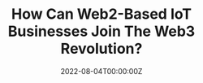 ---
title: How Can Web2-Based IoT Businesses Join The Web3 Revolution?
tags:
- Blockchain
- IoT
- Web3
date: "2022-08-04T00:00:00Z"

# Optional external URL for project (replaces project detail page).
external_link: "https://www.forbes.com/sites/forbesbusinesscouncil/2022/08/04/how-can-web2-based-iot-businesses-join-the-web3-revolution/?sh=2c1b74e06e8d"
---